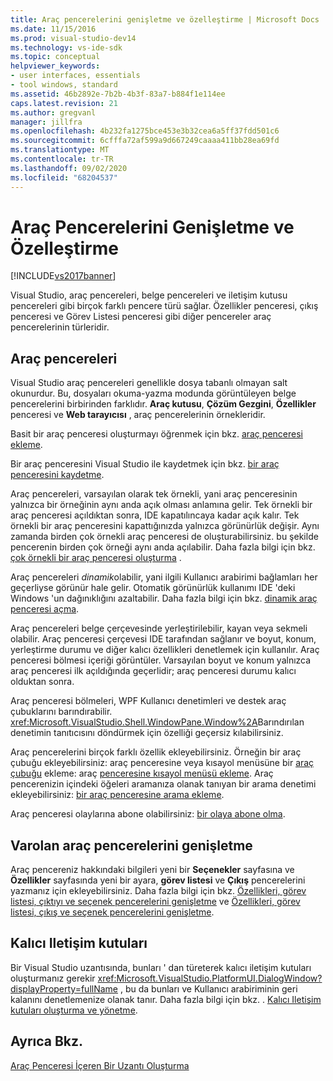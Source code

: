 ```yaml
---
title: Araç pencerelerini genişletme ve özelleştirme | Microsoft Docs
ms.date: 11/15/2016
ms.prod: visual-studio-dev14
ms.technology: vs-ide-sdk
ms.topic: conceptual
helpviewer_keywords:
- user interfaces, essentials
- tool windows, standard
ms.assetid: 46b2892e-7b2b-4b3f-83a7-b884f1e114ee
caps.latest.revision: 21
ms.author: gregvanl
manager: jillfra
ms.openlocfilehash: 4b232fa1275bce453e3b32cea6a5ff37fdd501c6
ms.sourcegitcommit: 6cfffa72af599a9d667249caaaa411bb28ea69fd
ms.translationtype: MT
ms.contentlocale: tr-TR
ms.lasthandoff: 09/02/2020
ms.locfileid: "68204537"
---
```

# <a name="extending-and-customizing-tool-windows"></a>Araç Pencerelerini Genişletme ve Özelleştirme
[!INCLUDE[vs2017banner](../includes/vs2017banner.md)]

Visual Studio, araç pencereleri, belge pencereleri ve iletişim kutusu pencereleri gibi birçok farklı pencere türü sağlar. Özellikler penceresi, çıkış penceresi ve Görev Listesi penceresi gibi diğer pencereler araç pencerelerinin türleridir.  
  
## <a name="tool-windows"></a>Araç pencereleri  
 Visual Studio araç pencereleri genellikle dosya tabanlı olmayan salt okunurdur. Bu, dosyaları okuma-yazma modunda görüntüleyen belge pencerelerini birbirinden farklıdır. **Araç kutusu**, **Çözüm Gezgini**, **Özellikler** penceresi ve **Web tarayıcısı** , araç pencerelerinin örnekleridir.  
  
 Basit bir araç penceresi oluşturmayı öğrenmek için bkz. [araç penceresi ekleme](../extensibility/adding-a-tool-window.md).  
  
 Bir araç penceresini Visual Studio ile kaydetmek için bkz. [bir araç penceresini kaydetme](../extensibility/registering-a-tool-window.md).  
  
 Araç pencereleri, varsayılan olarak tek örnekli, yani araç penceresinin yalnızca bir örneğinin aynı anda açık olması anlamına gelir. Tek örnekli bir araç penceresi açıldıktan sonra, IDE kapatılıncaya kadar açık kalır. Tek örnekli bir araç penceresini kapattığınızda yalnızca görünürlük değişir. Aynı zamanda birden çok örnekli araç penceresi de oluşturabilirsiniz. bu şekilde pencerenin birden çok örneği aynı anda açılabilir. Daha fazla bilgi için bkz. [çok örnekli bir araç penceresi oluşturma](../extensibility/creating-a-multi-instance-tool-window.md) .  
  
 Araç pencereleri *dinamik*olabilir, yani ilgili Kullanıcı arabirimi bağlamları her geçerliyse görünür hale gelir. Otomatik görünürlük kullanımı IDE 'deki Windows 'un dağınıklığını azaltabilir. Daha fazla bilgi için bkz. [dinamik araç penceresi açma](../extensibility/opening-a-dynamic-tool-window.md).  
  
 Araç pencereleri belge çerçevesinde yerleştirilebilir, kayan veya sekmeli olabilir. Araç penceresi çerçevesi IDE tarafından sağlanır ve boyut, konum, yerleştirme durumu ve diğer kalıcı özellikleri denetlemek için kullanılır. Araç penceresi bölmesi içeriği görüntüler. Varsayılan boyut ve konum yalnızca araç penceresi ilk açıldığında geçerlidir; araç penceresi durumu kalıcı olduktan sonra.  
  
 Araç penceresi bölmeleri, WPF Kullanıcı denetimleri ve destek araç çubuklarını barındırabilir. <xref:Microsoft.VisualStudio.Shell.WindowPane.Window%2A>Barındırılan denetimin tanıtıcısını döndürmek için özelliği geçersiz kılabilirsiniz.  
  
 Araç pencerelerini birçok farklı özellik ekleyebilirsiniz. Örneğin bir araç çubuğu ekleyebilirsiniz: araç penceresine veya kısayol menüsüne bir [araç çubuğu](../extensibility/adding-a-toolbar-to-a-tool-window.md) ekleme: araç [penceresine kısayol menüsü ekleme](../extensibility/adding-a-shortcut-menu-in-a-tool-window.md). Araç pencerenizin içindeki öğeleri aramanıza olanak tanıyan bir arama denetimi ekleyebilirsiniz: [bir araç penceresine arama ekleme](../extensibility/adding-search-to-a-tool-window.md).  
  
 Araç penceresi olaylarına abone olabilirsiniz: [bir olaya abone olma](../extensibility/subscribing-to-an-event.md).  
  
## <a name="extending-existing-tool-windows"></a>Varolan araç pencerelerini genişletme  
 Araç pencereniz hakkındaki bilgileri yeni bir **Seçenekler** sayfasına ve **Özellikler** sayfasında yeni bir ayara, **görev listesi** ve **Çıkış** pencerelerini yazmanız için ekleyebilirsiniz. Daha fazla bilgi için bkz. [Özellikleri, görev listesi, çıktıyı ve seçenek pencerelerini genişletme](../extensibility/extending-the-properties-task-list-output-and-options-windows.md) ve [Özellikleri, görev listesi, çıkış ve seçenek pencerelerini genişletme](../extensibility/extending-the-properties-task-list-output-and-options-windows.md).  
  
## <a name="modal-dialog-boxes"></a>Kalıcı Iletişim kutuları  
 Bir Visual Studio uzantısında, bunları ' dan türeterek kalıcı iletişim kutuları oluşturmanız gerekir <xref:Microsoft.VisualStudio.PlatformUI.DialogWindow?displayProperty=fullName> , bu da bunları ve Kullanıcı arabiriminin geri kalanını denetlemenize olanak tanır. Daha fazla bilgi için bkz. . [Kalıcı Iletişim kutuları oluşturma ve yönetme](../extensibility/creating-and-managing-modal-dialog-boxes.md).  
  
## <a name="see-also"></a>Ayrıca Bkz.  
 [Araç Penceresi İçeren Bir Uzantı Oluşturma](../extensibility/creating-an-extension-with-a-tool-window.md)
